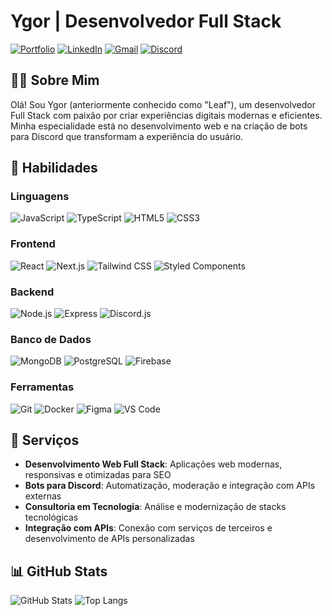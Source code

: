 # Ygor | Desenvolvedor Full Stack

[![Portfolio](https://img.shields.io/badge/Portfolio-000?style=for-the-badge&logo=github&logoColor=white)](https://github.com/YgorMoraes)
[![LinkedIn](https://img.shields.io/badge/LinkedIn-0077B5?style=for-the-badge&logo=linkedin&logoColor=white)](https://linkedin.com/in/seulinkedin)
[![Gmail](https://img.shields.io/badge/Gmail-D14836?style=for-the-badge&logo=gmail&logoColor=white)](mailto:moraeskiwi@gmail.com)
[![Discord](https://img.shields.io/badge/Discord-5865F2?style=for-the-badge&logo=discord&logoColor=white)](https://discord.com/users/seuusuario)

## 👨‍💻 Sobre Mim

Olá! Sou Ygor (anteriormente conhecido como "Leaf"), um desenvolvedor Full Stack com paixão por criar experiências digitais modernas e eficientes. Minha especialidade está no desenvolvimento web e na criação de bots para Discord que transformam a experiência do usuário.

## 🚀 Habilidades

### Linguagens
![JavaScript](https://img.shields.io/badge/JavaScript-F7DF1E?style=for-the-badge&logo=javascript&logoColor=black)
![TypeScript](https://img.shields.io/badge/TypeScript-3178C6?style=for-the-badge&logo=typescript&logoColor=white)
![HTML5](https://img.shields.io/badge/HTML5-E34F26?style=for-the-badge&logo=html5&logoColor=white)
![CSS3](https://img.shields.io/badge/CSS3-1572B6?style=for-the-badge&logo=css3&logoColor=white)

### Frontend
![React](https://img.shields.io/badge/React-61DAFB?style=for-the-badge&logo=react&logoColor=black)
![Next.js](https://img.shields.io/badge/Next.js-000000?style=for-the-badge&logo=next.js&logoColor=white)
![Tailwind CSS](https://img.shields.io/badge/Tailwind_CSS-38B2AC?style=for-the-badge&logo=tailwind-css&logoColor=white)
![Styled Components](https://img.shields.io/badge/Styled_Components-DB7093?style=for-the-badge&logo=styled-components&logoColor=white)

### Backend
![Node.js](https://img.shields.io/badge/Node.js-339933?style=for-the-badge&logo=node.js&logoColor=white)
![Express](https://img.shields.io/badge/Express-000000?style=for-the-badge&logo=express&logoColor=white)
![Discord.js](https://img.shields.io/badge/Discord.js-5865F2?style=for-the-badge&logo=discord&logoColor=white)

### Banco de Dados
![MongoDB](https://img.shields.io/badge/MongoDB-47A248?style=for-the-badge&logo=mongodb&logoColor=white)
![PostgreSQL](https://img.shields.io/badge/PostgreSQL-336791?style=for-the-badge&logo=postgresql&logoColor=white)
![Firebase](https://img.shields.io/badge/Firebase-FFCA28?style=for-the-badge&logo=firebase&logoColor=black)

### Ferramentas
![Git](https://img.shields.io/badge/Git-F05032?style=for-the-badge&logo=git&logoColor=white)
![Docker](https://img.shields.io/badge/Docker-2496ED?style=for-the-badge&logo=docker&logoColor=white)
![Figma](https://img.shields.io/badge/Figma-F24E1E?style=for-the-badge&logo=figma&logoColor=white)
![VS Code](https://img.shields.io/badge/VS_Code-007ACC?style=for-the-badge&logo=visual-studio-code&logoColor=white)

## 💼 Serviços

- **Desenvolvimento Web Full Stack**: Aplicações web modernas, responsivas e otimizadas para SEO
- **Bots para Discord**: Automatização, moderação e integração com APIs externas
- **Consultoria em Tecnologia**: Análise e modernização de stacks tecnológicas
- **Integração com APIs**: Conexão com serviços de terceiros e desenvolvimento de APIs personalizadas

## 📊 GitHub Stats

![GitHub Stats](https://github-readme-stats.vercel.app/api?username=YgorMoraes&show_icons=true&theme=radical)
![Top Langs](https://github-readme-stats.vercel.app/api/top-langs/?username=YgorMoraes&layout=compact&theme=radical)
